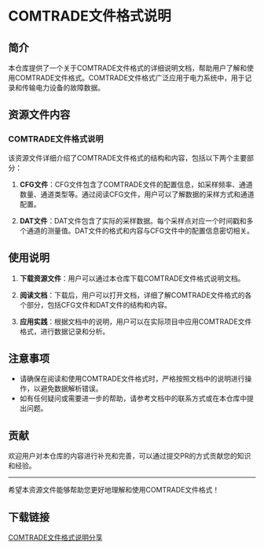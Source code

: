 # COMTRADE文件格式说明

## 简介

本仓库提供了一个关于COMTRADE文件格式的详细说明文档，帮助用户了解和使用COMTRADE文件格式。COMTRADE文件格式广泛应用于电力系统中，用于记录和传输电力设备的故障数据。

## 资源文件内容

### COMTRADE文件格式说明

该资源文件详细介绍了COMTRADE文件格式的结构和内容，包括以下两个主要部分：

1. **CFG文件**：CFG文件包含了COMTRADE文件的配置信息，如采样频率、通道数量、通道类型等。通过阅读CFG文件，用户可以了解数据的采样方式和通道配置。

2. **DAT文件**：DAT文件包含了实际的采样数据。每个采样点对应一个时间戳和多个通道的测量值。DAT文件的格式和内容与CFG文件中的配置信息密切相关。

## 使用说明

1. **下载资源文件**：用户可以通过本仓库下载COMTRADE文件格式说明文档。

2. **阅读文档**：下载后，用户可以打开文档，详细了解COMTRADE文件格式的各个部分，包括CFG文件和DAT文件的结构和内容。

3. **应用实践**：根据文档中的说明，用户可以在实际项目中应用COMTRADE文件格式，进行数据记录和分析。

## 注意事项

- 请确保在阅读和使用COMTRADE文件格式时，严格按照文档中的说明进行操作，以避免数据解析错误。
- 如有任何疑问或需要进一步的帮助，请参考文档中的联系方式或在本仓库中提出问题。

## 贡献

欢迎用户对本仓库的内容进行补充和完善，可以通过提交PR的方式贡献您的知识和经验。

---

希望本资源文件能够帮助您更好地理解和使用COMTRADE文件格式！

## 下载链接

[COMTRADE文件格式说明分享](https://pan.quark.cn/s/01e3598c19a2)
